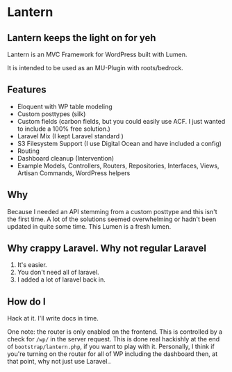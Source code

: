 # Lantern

## Lantern keeps the light on for yeh

Lantern is an MVC Framework for WordPress built with Lumen.

It is intended to be used as an MU-Plugin with roots/bedrock.

## Features

- Eloquent with WP table modeling
- Custom posttypes (silk)
- Custom fields (carbon fields, but you could easily use ACF. I just wanted to include a 100% free solution.)
- Laravel Mix (I kept Laravel standard )
- S3 Filesystem Support (I use Digital Ocean and have included a config)
- Routing
- Dashboard cleanup (Intervention)
- Example Models, Controllers, Routers, Repositories, Interfaces, Views, Artisan Commands, WordPress helpers

## Why

Because I needed an API stemming from a custom posttype and this isn't the first time. A lot of the solutions seemed overwhelming or hadn't been updated in quite some time. This Lumen is a fresh lumen.

## Why crappy Laravel. Why not regular Laravel

1. It's easier.
2. You don't need all of laravel.
3. I added a lot of laravel back in.

## How do I

Hack at it. I'll write docs in time.

One note: the router is only enabled on the frontend. This is controlled by a check for `/wp/` in the server request. This is done real hackishly at the end of `bootstrap/lantern.php`, if you want to play with it. Personally, I think if you're turning on the router for all of WP including the dashboard then, at that point, why not just use Laravel..
